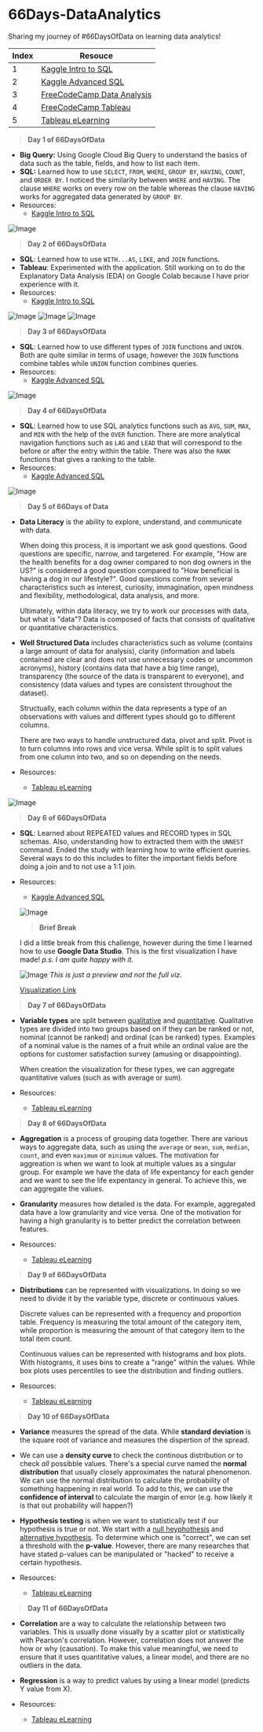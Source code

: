 # 66Days-DataAnalytics

Sharing my journey of #66DaysOfData on learning data analytics!

| Index | Resouce                                                                   |
| ----- | ------------------------------------------------------------------------- |
| 1     | [Kaggle Intro to SQL](https://www.kaggle.com/learn/intro-to-sql)          |
| 2     | [Kaggle Advanced SQL](https://www.kaggle.com/learn/advanced-sql)          |
| 3     | [FreeCodeCamp Data Analysis](https://www.youtube.com/watch?v=r-uOLxNrNk8) |
| 4     | [FreeCodeCamp Tableau](https://www.youtube.com/watch?v=TPMlZxRRaBQ)       |
| 5     | [Tableau eLearning](https://elearning.tableau.com/)                       |

> **Day 1 of 66DaysOfData**

- **Big Query:** Using Google Cloud Big Query to understand the basics of data such as the table, fields, and how to list each item.
- **SQL:** Learned how to use `SELECT`, `FROM`, `WHERE`, `GROUP BY`, `HAVING`, `COUNT`, and `ORDER BY`. I noticed the similarity between `WHERE` and `HAVING`. The clause `WHERE` works on every row on the table whereas the clause `HAVING` works for aggregated data generated by `GROUP BY`.
- Resources:
  - [Kaggle Intro to SQL](https://www.kaggle.com/learn/intro-to-sql)

![Image](./images/day1.png)

> **Day 2 of 66DaysOfData**

- **SQL**: Learned how to use `WITH...AS`, `LIKE`, and `JOIN` functions.
- **Tableau**: Experimented with the application. Still working on to do the Explanatory Data Analysis (EDA) on Google Colab because I have prior experience with it.
- Resources:
  - [Kaggle Intro to SQL](https://www.kaggle.com/learn/intro-to-sql)

![Image](./images/day2-1.png)
![Image](./images/day2-2.png)
![Image](./images/day2-3.png)

> **Day 3 of 66DaysOfData**

- **SQL**: Learned how to use different types of `JOIN` functions and `UNION`. Both are quite similar in terms of usage, however the `JOIN` functions combine tables while `UNION` function combines queries.
- Resources:
  - [Kaggle Advanced SQL](https://www.kaggle.com/learn/advanced-sql)

![Image](./images/day3.png)

> **Day 4 of 66DaysOfData**

- **SQL**: Learned how to use SQL analytics functions such as `AVG`, `SUM`, `MAX`, and `MIN` with the help of the `OVER` function. There are more analytical navigation functions such as `LAG` and `LEAD` that will correspond to the before or after the entry within the table. There was also the `RANK` functions that gives a ranking to the table.
- Resources:
  - [Kaggle Advanced SQL](https://www.kaggle.com/learn/advanced-sql)

![Image](./images/day4.png)

> **Day 5 of 66Days of Data**

- **Data Literacy** is the ability to explore, understand, and communicate with data.

  When doing this process, it is important we ask good questions. Good questions are specific, narrow, and targetered. For example, "How are the health benefits for a dog owner compared to non dog owners in the US?" is considered a good question compared to "How beneficial is having a dog in our lifestyle?". Good questions come from several characteristics such as interest, curiosity, immagination, open mindness and flexibility, methodological, data analysis, and more.

  Ultimately, within data literacy, we try to work our processes with data, but what is "data"? Data is composed of facts that consists of qualitative or quantitative characteristics.

- **Well Structured Data** includes characteristics such as volume (contains a large amount of data for analysis), clarity (information and labels contained are clear and does not use unnecessary codes or uncommon acronyms), history (contains data that have a big time range), transparency (the source of the data is transparent to everyone), and consistency (data values and types are consistent throughout the dataset).

  Structually, each column within the data represents a type of an observations with values and different types should go to different columns.

  There are two ways to handle unstructured data, pivot and split. Pivot is to turn columns into rows and vice versa. While split is to split values from one column into two, and so on depending on the needs.

- Resources:
  - [Tableau eLearning](https://elearning.tableau.com/)

![Image](./images/day5.png)

> **Day 6 of 66DaysOfData**

- **SQL**: Learned about REPEATED values and RECORD types in SQL schemas. Also, understanding how to extracted them with the `UNNEST` command. Ended the study with learning how to write efficient queries. Several ways to do this includes to filter the important fields before doing a join and to not use a 1:1 join.
- Resources:

  - [Kaggle Advanced SQL](https://www.kaggle.com/learn/advanced-sql)

  ![Image](./images/day6.png)

  > **Brief Break**

  I did a little break from this challenge, however during the time I learned how to use **Google Data Studio**. This is the first visualization I have made! _p.s. I am quite happy with it._

  ![Image](./images/gds.png)
  _This is just a preview and not the full viz._

  [Visualization Link](https://datastudio.google.com/reporting/062c342c-52ab-4c3d-b4a2-d1170fbe93bd)

> **Day 7 of 66DaysOfData**

- **Variable types** are split between <ins>qualitative</ins> and <ins>quantitative</ins>. Qualitative types are divided into two groups based on if they can be ranked or not, nominal (cannot be ranked) and ordinal (can be ranked) types. Examples of a nominal value is the names of a fruit while an ordinal value are the options for customer satisfaction survey (amusing or disappointing).

  When creation the visualization for these types, we can aggregate quantitative values (such as with average or sum).

- Resources:
  - [Tableau eLearning](https://elearning.tableau.com/)

> **Day 8 of 66DaysOfData**

- **Aggregation** is a process of grouping data together. There are various ways to aggregate data, such as using the `average` or `mean`, `sum`, `median`, `count`, and even `maximum` or `minimum` values. The motivation for aggreation is when we want to look at multiple values as a singular group. For example we have the data of life expentancy for each gender and we want to see the life expentancy in general. To achieve this, we can aggregate the values.

- **Granularity** measures how detailed is the data. For example, aggregated data have a low granularity and vice versa. One of the motivation for having a high granularity is to better predict the correlation between features.

- Resources:
  - [Tableau eLearning](https://elearning.tableau.com/)

> **Day 9 of 66DaysOfData**

- **Distributions** can be represented with visualizations. In doing so we need to divide it by the variable type, discrete or continuous values.

  Discrete values can be represented with a frequency and proportion table. Frequency is measuring the total amount of the category item, while proportion is measuring the amount of that category item to the total item count.

  Continuous values can be represented with histograms and box plots. With histograms, it uses bins to create a "range" within the values. While box plots uses percentiles to see the distribution and finding outliers.

- Resources:
  - [Tableau eLearning](https://elearning.tableau.com/)

> **Day 10 of 66DaysOfData**

- **Variance** measures the spread of the data. While **standard deviation** is the square root of variance and measures the dispertion of the spread.
- We can use a **density curve** to check the continous distribution or to check _all_ possibble values. There's a special curve named the **normal distribution** that usually closely approximates the natural phenomenon. We can use the normal distribution to calculate the probability of something happening in real world. To add to this, we can use the **confidence of interval** to calculate the margin of error (e.g. how likely it is that out probability will happen?)
- **Hypothesis testing** is when we want to statistically test if our hypothesis is true or not. We start with a <ins>null heyphothesis</ins> and <ins>alternative hypothesis</ins>. To determine which one is "correct", we can set a threshold with the **p-value**. However, there are many researches that have stated p-values can be manipulated or "hacked" to receive a certain hypothesis.

- Resources:
  - [Tableau eLearning](https://elearning.tableau.com/)

> **Day 11 of 66DaysOfData**

- **Correlation** are a way to calculate the relationship between two variables. This is usually done visually by a scatter plot or statistically with Pearson's correlation. However, correlation does not answer the how or why (causation). To make this value meaningful, we need to ensure that it uses quantitative values, a linear model, and there are no outliers in the data.

- **Regression** is a way to predict values by using a linear model (predicts Y value from X).

- Resources:
  - [Tableau eLearning](https://elearning.tableau.com/)
